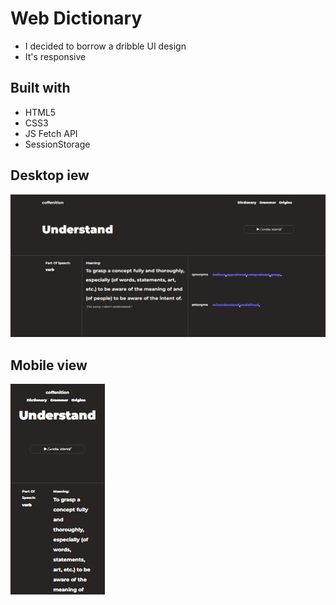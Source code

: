 # Web Dictionary
- I decided to borrow a dribble UI design 
- It's responsive

## Built with
- HTML5
- CSS3
- JS Fetch API
- SessionStorage

## Desktop iew
![](images/Dscreenshot.JPG)

## Mobile view
![](images/Mscreenshot.JPG)
